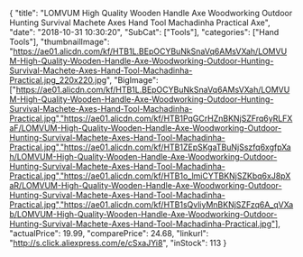 {
	"title": "LOMVUM High Quality Wooden Handle Axe Woodworking Outdoor Hunting  Survival Machete Axes Hand Tool Machadinha Practical Axe",
	"date": "2018-10-31 10:30:20",
	"SubCat": ["Tools"],
	"categories": ["Hand Tools"],
	"thumbnailImage": "https://ae01.alicdn.com/kf/HTB1L.BEpOCYBuNkSnaVq6AMsVXah/LOMVUM-High-Quality-Wooden-Handle-Axe-Woodworking-Outdoor-Hunting-Survival-Machete-Axes-Hand-Tool-Machadinha-Practical.jpg_220x220.jpg",
	"BigImage": ["https://ae01.alicdn.com/kf/HTB1L.BEpOCYBuNkSnaVq6AMsVXah/LOMVUM-High-Quality-Wooden-Handle-Axe-Woodworking-Outdoor-Hunting-Survival-Machete-Axes-Hand-Tool-Machadinha-Practical.jpg","https://ae01.alicdn.com/kf/HTB1PqGCrHZnBKNjSZFrq6yRLFXaF/LOMVUM-High-Quality-Wooden-Handle-Axe-Woodworking-Outdoor-Hunting-Survival-Machete-Axes-Hand-Tool-Machadinha-Practical.jpg","https://ae01.alicdn.com/kf/HTB1ZEpSKgaTBuNjSszfq6xgfpXah/LOMVUM-High-Quality-Wooden-Handle-Axe-Woodworking-Outdoor-Hunting-Survival-Machete-Axes-Hand-Tool-Machadinha-Practical.jpg","https://ae01.alicdn.com/kf/HTB1o_lmiCYTBKNjSZKbq6xJ8pXaR/LOMVUM-High-Quality-Wooden-Handle-Axe-Woodworking-Outdoor-Hunting-Survival-Machete-Axes-Hand-Tool-Machadinha-Practical.jpg","https://ae01.alicdn.com/kf/HTB1sQvliyMnBKNjSZFzq6A_qVXab/LOMVUM-High-Quality-Wooden-Handle-Axe-Woodworking-Outdoor-Hunting-Survival-Machete-Axes-Hand-Tool-Machadinha-Practical.jpg"],
	"actualPrice": 19.99,
	"comparePrice": 24.68,
	"linkurl": "http://s.click.aliexpress.com/e/cSxaJYi8",
	"inStock": 113
}
